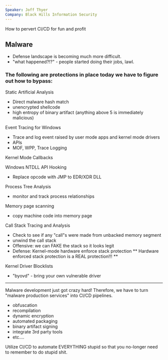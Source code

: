 ```yaml
---
Speaker: Joff Thyer
Company: Black Hills Information Security
---
```

How to pervert CI/CD for fun and profit

## Malware
- Defense landscape is becoming much more difficult.
- "what happened?!?" - people started doing their jobs, lawl.

### The following are protections in place today we have to figure out how to bypass:
Static Artificial Analysis 
- Direct malware hash match
- unencrypted shellcode
- high entropy of binary artifact (anything above 5 is immediately malicious)

Event Tracing for Windows
- Trace and log event raised by user mode apps and kernel mode drivers
- APIs
- MOF, WPP, Trace Logging

Kernel Mode Callbacks

Windows NTDLL API Hooking
- Replace opcode with JMP to EDR/XDR DLL

Process Tree Analysis
- monitor and track process relationships

Memory page scanning
- copy machine code into memory page

Call Stack Tracing and Analysis
- Check to see if any "call"s were made from unbacked memory segment
- unwind the call stack
- Offensive: we can FAKE the stack so it looks legit
- Defense: Kernel-mode hardware enforce stack protection
** Hardware enforced stack protection is a REAL protection!!! **

Kernel Driver Blocklists
- "byovd" - bring your own vulnerable driver
---
Malware development just got crazy hard!
Therefore, we have to turn "malware production services" into CI/CD pipelines.

- obfuscation
- recompilation
- dynamic encryption
- automated packaging
- binary artifact signing
- integrate 3rd party tools
- etc....

Utilize CI/CD to automate EVERYTHING stupid so that you no-longer need to remember to do stupid shit.

